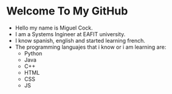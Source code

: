 <meta charset = "UTF-8">
<h1><b>Welcome To My GitHub</b></h1>
<ul>
  <li>Hello my name is Miguel Cock.</li>
  <li>I am a Systems Ingineer at EAFIT university.</li>
  <li>I know spanish, english and started learning french.</li>
  <li>The programming languajes that i know or i am learning are:
    <ul>
      <li>Python</li>
      <li>Java</li>
      <li>C++</li>
      <li>HTML</li>
      <li>CSS</li>
      <li>JS</li>
    </ul>
  </li>
</ul>
